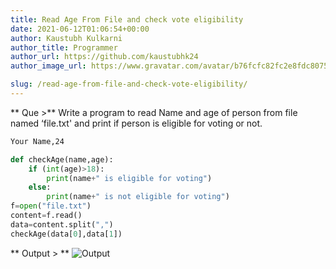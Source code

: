 ```yaml
---
title: Read Age From File and check vote eligibility
date: 2021-06-12T01:06:54+00:00
author: Kaustubh Kulkarni
author_title: Programmer
author_url: https://github.com/kaustubhk24
author_image_url: https://www.gravatar.com/avatar/b76fcfc82fc2e8fdc8075636f1735f61?s=200

slug: /read-age-from-file-and-check-vote-eligibility/
---
```

 

** Que >** Write a program to read Name and age of person from file named &#8216;file.txt' and print if person is eligible for voting or not.


```txt title="file.txt"
Your Name,24
```
```python title="Program.py"
def checkAge(name,age):
    if (int(age)>18):
        print(name+" is eligible for voting")
    else:
        print(name+" is not eligible for voting")
f=open("file.txt")
content=f.read()
data=content.split(",")
checkAge(data[0],data[1])
```

** Output > **
![Output](https://kaustubhk24.netlify.app/imgs/wp-content/uploads/2021/06/image.png "Output")